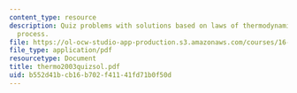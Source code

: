```yaml
---
content_type: resource
description: Quiz problems with solutions based on laws of thermodynamics,enthalpy
  process.
file: https://ol-ocw-studio-app-production.s3.amazonaws.com/courses/16-01-unified-engineering-i-ii-iii-iv-fall-2005-spring-2006/b552d41bcb16b702f41141fd71b0f50d_thermo2003quizsol.pdf
file_type: application/pdf
resourcetype: Document
title: thermo2003quizsol.pdf
uid: b552d41b-cb16-b702-f411-41fd71b0f50d
---
```

